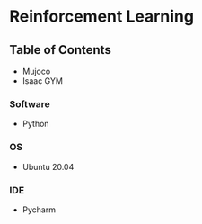 # Reinforcement Learning

## Table of Contents

+ Mujoco 
+ Isaac GYM

### Software

+ Python

### OS

+ Ubuntu 20.04

### IDE

+ Pycharm
